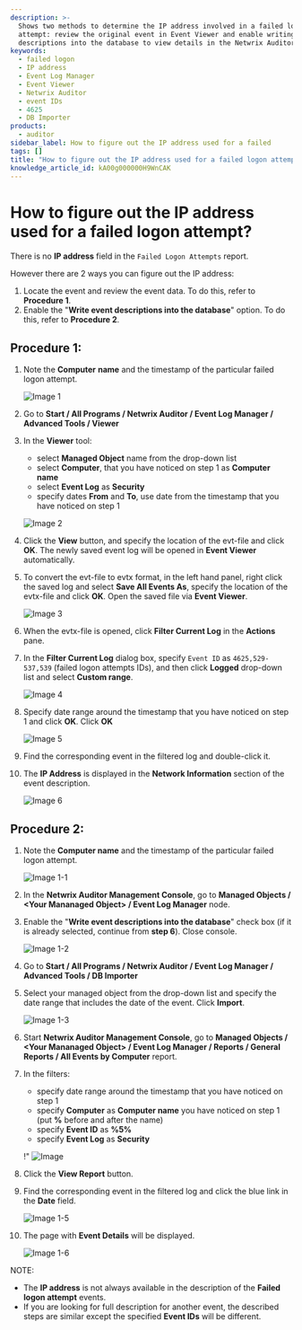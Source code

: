 ```yaml
---
description: >-
  Shows two methods to determine the IP address involved in a failed logon
  attempt: review the original event in Event Viewer and enable writing event
  descriptions into the database to view details in the Netwrix Auditor console.
keywords:
  - failed logon
  - IP address
  - Event Log Manager
  - Event Viewer
  - Netwrix Auditor
  - event IDs
  - 4625
  - DB Importer
products:
  - auditor
sidebar_label: How to figure out the IP address used for a failed
tags: []
title: "How to figure out the IP address used for a failed logon attempt?"
knowledge_article_id: kA00g000000H9WnCAK
---
```


# How to figure out the IP address used for a failed logon attempt?

There is no **IP address** field in the `Failed Logon Attempts` report.

However there are 2 ways you can figure out the IP address:

1. Locate the event and review the event data. To do this, refer to **Procedure 1**.  
2. Enable the "**Write event descriptions into the database**" option. To do this, refer to **Procedure 2**.

## Procedure 1:

1. Note the **Computer** **name** and the timestamp of the particular failed logon attempt.

   ![Image 1](images/ka04u000000HcPz_0EM700000004y2I.png)

2. Go to **Start / All Programs / Netwrix Auditor / Event Log Manager / Advanced Tools / Viewer**
3. In the **Viewer** tool:
   - select **Managed Object** name from the drop-down list
   - select **Computer**, that you have noticed on step 1 as **Computer name**
   - select **Event Log** as **Security**
   - specify dates **From** and **To**, use date from the timestamp that you have noticed on step 1

   ![Image 2](images/ka04u000000HcPz_0EM700000004y2N.png)

4. Click the **View** button, and specify the location of the evt-file and click **OK**. The newly saved event log will be opened in **Event Viewer** automatically.
5. To convert the evt-file to evtx format, in the left hand panel, right click the saved log and select **Save All Events As**, specify the location of the evtx-file and click **OK**. Open the saved file via **Event Viewer**.

   ![Image 3](images/ka04u000000HcPz_0EM700000004y2S.png)

6. When the evtx-file is opened, click **Filter Current Log** in the **Actions** pane.
7. In the **Filter Current Log** dialog box, specify `Event ID` as `4625,529-537,539` (failed logon attempts IDs), and then click **Logged** drop-down list and select **Custom range**.

   ![Image 4](images/ka04u000000HcPz_0EM700000004y2X.png)

8. Specify date range around the timestamp that you have noticed on step 1 and click **OK**. Click **OK**

   ![Image 5](images/ka04u000000HcPz_0EM700000004y2c.png)

9. Find the corresponding event in the filtered log and double-click it.
10. The **IP Address** is displayed in the **Network Information** section of the event description.

    ![Image 6](images/ka04u000000HcPz_0EM700000004y2h.png)

## Procedure 2:

1. Note the **Computer name** and the timestamp of the particular failed logon attempt.

   ![Image 1-1](images/ka04u000000HcPz_0EM700000004y31.png)

2. In the **Netwrix Auditor Management Console**, go to **Managed Objects / &lt;Your Mananaged Object&gt; / Event Log Manager** node.
3. Enable the "**Write event descriptions into the database**" check box (if it is already selected, continue from **step 6**). Close console.

   ![Image 1-2](images/ka04u000000HcPz_0EM700000004y3B.png)

4. Go to **Start / All Programs / Netwrix Auditor / Event Log Manager / Advanced Tools / DB Importer**
5. Select your managed object from the drop-down list and specify the date range that includes the date of the event. Click **Import**.

   ![Image 1-3](images/ka04u000000HcPz_0EM700000004y3G.png)

6. Start **Netwrix Auditor Management Console**, go to **Managed Objects / &lt;Your Mananaged Object&gt; / Event Log Manager / Reports / General Reports / All Events by Computer** report.
7. In the filters:
   - specify date range around the timestamp that you have noticed on step 1
   - specify **Computer** as **Computer name** you have noticed on step 1 (put **%** before and after the name)
   - specify **Event ID** as **%5%**
   - specify **Event Log** as **Security**

   !" ![Image](images/servlet_image_3823966b1661.png)

8. Click the **View Report** button.
9. Find the corresponding event in the filtered log and click the blue link in the **Date** field.

   ![Image 1-5](images/ka04u000000HcPz_0EM700000004y3V.png)

10. The page with **Event Details** will be displayed.

    ![Image 1-6](images/ka04u000000HcPz_0EM700000004y3k.png)

NOTE:

- The **IP address** is not always available in the description of the **Failed logon attempt** events.
- If you are looking for full description for another event, the described steps are similar except the specified **Event IDs** will be different.
